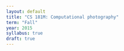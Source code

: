 ```yaml
---
layout: default
title: "CS 181M: Computational photography"
term: "Fall"
year: 2015
syllabus: true
draft: true
---
```


